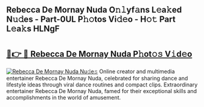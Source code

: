 ## Rebecca De Mornay Nuda O𝚗𝚕yf𝚊ns L𝚎a𝚔ed N𝚞𝚍es - Part-0UL P𝚑𝚘tos Vi𝚍𝚎o - H𝚘𝚝 Part L𝚎a𝚔s HLNgF

# <h2><a href="http://kf0drx.oniu.top/?m=Rebecca+De+Mornay+Nuda">🔗👉 🔴 Rebecca De Mornay Nuda P𝚑ot𝚘𝚜 V𝚒d𝚎o</a></h2>

[![Rebecca De Mornay Nuda Nu𝚍e𝚜](https://i.imgur.com/0qMVB7G.gif)](http://kf0drx.oniu.top/?m=Rebecca+De+Mornay+Nuda)
Online creator and multimedia entertainer Rebecca De Mornay Nuda, celebrated for sharing dance and lifestyle ideas through viral dance routines and compact clips. Extraordinary entertainer Rebecca De Mornay Nuda, famed for their exceptional skills and accomplishments in the world of amusement.  
